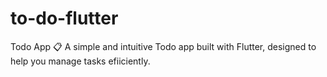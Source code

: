 # to-do-flutter
Todo App 📋 A simple and intuitive Todo app built with Flutter, designed to help you manage tasks efiiciently.
